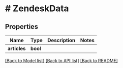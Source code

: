 # # ZendeskData

## Properties

Name | Type | Description | Notes
------------ | ------------- | ------------- | -------------
**articles** | **bool** |  |

[[Back to Model list]](../../README.md#models) [[Back to API list]](../../README.md#endpoints) [[Back to README]](../../README.md)
